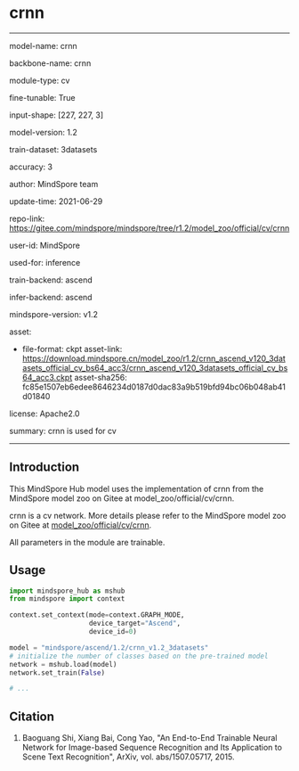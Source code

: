 # crnn

---

model-name: crnn

backbone-name: crnn

module-type: cv

fine-tunable: True

input-shape: [227, 227, 3]

model-version: 1.2

train-dataset: 3datasets

accuracy: 3

author: MindSpore team

update-time: 2021-06-29

repo-link: <https://gitee.com/mindspore/mindspore/tree/r1.2/model_zoo/official/cv/crnn>

user-id: MindSpore

used-for: inference

train-backend: ascend

infer-backend: ascend

mindspore-version: v1.2

asset:

-
    file-format: ckpt
    asset-link: <https://download.mindspore.cn/model_zoo/r1.2/crnn_ascend_v120_3datasets_official_cv_bs64_acc3/crnn_ascend_v120_3datasets_official_cv_bs64_acc3.ckpt>
    asset-sha256: fc85e1507eb6edee8646234d0187d0dac83a9b519bfd94bc06b048ab41d01840

license: Apache2.0

summary: crnn is used for cv

---

## Introduction

This MindSpore Hub model uses the implementation of crnn from the MindSpore model zoo on Gitee at model_zoo/official/cv/crnn.

crnn is a cv network. More details please refer to the MindSpore model zoo on Gitee at [model_zoo/official/cv/crnn](https://gitee.com/mindspore/mindspore/blob/r1.2/model_zoo/official/cv/crnn/README.md).

All parameters in the module are trainable.

## Usage

```python
import mindspore_hub as mshub
from mindspore import context

context.set_context(mode=context.GRAPH_MODE,
                    device_target="Ascend",
                    device_id=0)

model = "mindspore/ascend/1.2/crnn_v1.2_3datasets"
# initialize the number of classes based on the pre-trained model
network = mshub.load(model)
network.set_train(False)

# ...
```

## Citation

1. Baoguang Shi, Xiang Bai, Cong Yao, "An End-to-End Trainable Neural Network for Image-based Sequence Recognition and Its Application to Scene Text Recognition", ArXiv, vol. abs/1507.05717, 2015.
